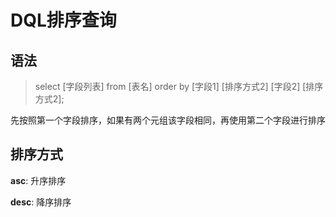 # DQL排序查询

## 语法

>select [字段列表] from [表名] order by [字段1] [排序方式2] [字段2] [排序方式2];

先按照第一个字段排序，如果有两个元组该字段相同，再使用第二个字段进行排序

## 排序方式

**asc**:
升序排序

**desc**:
降序排序
